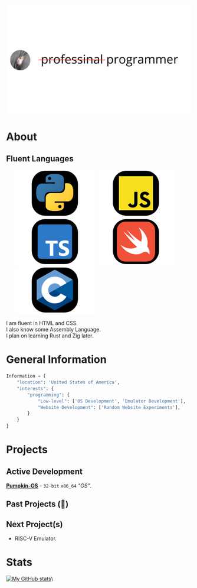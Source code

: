 <img src="https://github.com/KingUndeadCodes/KingUndeadCodes/raw/main/images/prof_pic.svg" style="display:inline;">

# About
## Fluent Languages
<ol>
    <img src="https://github.com/KingUndeadCodes/KingUndeadCodes/raw/main/images/python.svg" style="display:inline;">
    <img src="https://github.com/KingUndeadCodes/KingUndeadCodes/raw/main/images/javascript.svg" style="display:inline;">
    <img src="https://github.com/KingUndeadCodes/KingUndeadCodes/raw/main/images/typescript.svg" style="display:inline;">
    <img src="https://github.com/KingUndeadCodes/KingUndeadCodes/raw/main/images/swift.svg" style="display:inline;">
    <img src="https://github.com/KingUndeadCodes/KingUndeadCodes/raw/main/images/c.svg" style="display:inline;">
</ol>
<p>
    I am fluent in HTML and CSS.</br>
    I also know some Assembly Language.</br>
    I plan on learning Rust and Zig later.
</p>

# General Information 

```python
Information = {
    "location": 'United States of America',
    "interests": {
        "programming": {
            "Low-level": ['OS Development', 'Emulator Development'],
            "Website Development": ['Random Website Experiments'],
        }
    }
}
```
# Projects

## Active Development
[**Pumpkin-OS**](https://github.com/KingUndeadCodes/Pumpkin-OS) - `32-bit` `x86_64` *"OS"*. <!-- Check it out! (NOTE: Still developing it!) -->
## Past Projects (🦗)
## Next Project(s)
- RISC-V Emulator.
# Stats
[![My GitHub stats](https://github-readme-stats.vercel.app/api?username=KingUndeadCodes&theme=radical)](https://github.com/anuraghazra/github-readme-stats)\
<!-- ![](https://komarev.com/ghpvc/?username=KingUndeadCodes) -->
